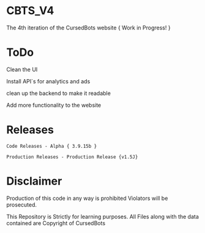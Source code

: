 # CBTS_V4
The 4th iteration of the CursedBots website { Work in Progress! }

# ToDo 

Clean the UI

Install API`s for analytics and ads

clean up the backend to make it readable

Add more functionality to the website

# Releases 

``` 
Code Releases - Alpha { 3.9.15b }

Production Releases - Production Release {v1.5J}
```

# Disclaimer 

Production of this code in any way is prohibited Violators will be prosecuted.

This Repository is Strictly for learning purposes. All Files along with the data contained are Copyright of CursedBots


